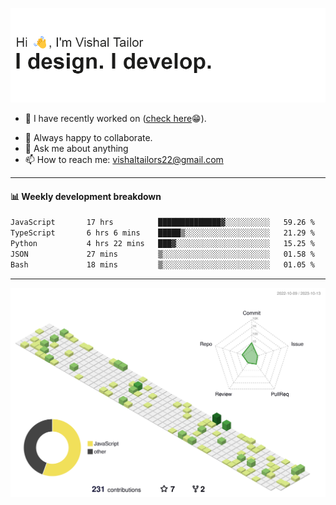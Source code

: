 ![Hi, I'm Vishal Tailor. I design. I develop.](https://github.com/vishaltailors/vishaltailors/blob/main/header.png?raw=true)

- 🔭 I have recently worked on ([check here](https://vishaltailor.com)😁).
<!-- - 🎦 Currently watching: JavaScript: The Hard Parts By Will Sentance. -->
- 👯 Always happy to collaborate.
- 💬 Ask me about anything
- 📫 How to reach me: <a href="mailto:vishaltailors22@gmail.com">vishaltailors22@gmail.com</a>

<hr /> 
<h4>📊 Weekly development breakdown</h4>
<!--START_SECTION:waka-->

```txt
JavaScript       17 hrs          ██████████████▓░░░░░░░░░░   59.26 %
TypeScript       6 hrs 6 mins    █████▒░░░░░░░░░░░░░░░░░░░   21.29 %
Python           4 hrs 22 mins   ███▓░░░░░░░░░░░░░░░░░░░░░   15.25 %
JSON             27 mins         ▒░░░░░░░░░░░░░░░░░░░░░░░░   01.58 %
Bash             18 mins         ▒░░░░░░░░░░░░░░░░░░░░░░░░   01.05 %
```

<!--END_SECTION:waka-->
<hr /> 

![](./profile-3d-contrib/profile-green-animate.svg)
